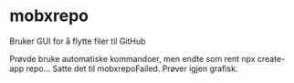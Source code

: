 # mobxrepo
Bruker GUI for å flytte filer til GitHub

Prøvde bruke automatiske kommandoer, men endte som rent npx create-app repo...
Satte det til mobxrepoFailed. Prøver igjen grafisk.
